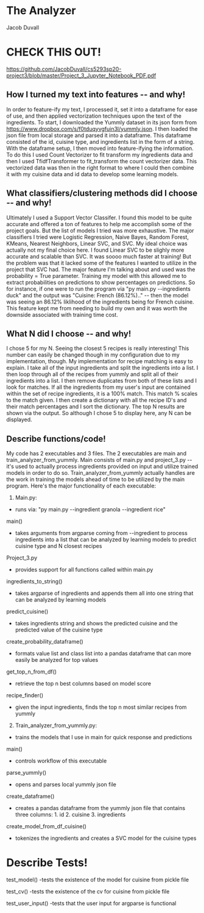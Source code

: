 # The Analyzer
Jacob Duvall

# CHECK THIS OUT!
https://github.com/JacobDuvall/cs5293sp20-project3/blob/master/Project_3_Jupyter_Notebook_PDF.pdf

## How I turned my text into features -- and why!
In order to feature-ify my text, I processed it, set it into a dataframe for ease of use, and then applied vectorization techniques upon the text of the ingredients. To start, I downloaded the Yummly dataset in its json form from https://www.dropbox.com/s/f0tduqyvgfuin3l/yummly.json. I then loaded the json file from local storage and parsed it into a dataframe. This dataframe consisted of the id, cuisine type, and ingredients list in the form of a string. With the dataframe setup, I then moved into feature-ifying the information. To do this I used Count Vectorizer to fit transform my ingredients data and then I used TfidfTransformer to fit_transform the count vectorizer data. This vectorized data was then in the right format to where I could then combine it with my cuisine data and id data to develop some learning models. 

## What classifiers/clustering methods did I choose -- and why!
Ultimately I used a Support Vector Classifer. I found this model to be quite accurate and offered a ton of features to help me accomplish some of the project goals. But the list of models I tried was more exhaustive. The major classifiers I tried were Logistic Regression, Naive Bayes, Random Forest, KMeans, Nearest Neighbors, Linear SVC, and SVC. My ideal choice was actually not my final choice here. I found Linear SVC to be slighly more accurate and scalable than SVC. It was soooo much faster at training! But the problem was that it lacked some of the features I wanted to utilize in the project that SVC had. The major feature I'm talking about and used was the probability = True parameter. Training my model with this allowed me to extract probabilities on predictions to show percentages on predictions. So for instance, if one were to run the program via "py main.py --ingredients duck" and the output was "Cuisine: French (86.12%).." -- then the model was seeing an 86.12% liklihood of the ingredients being for French cuisine. This feature kept me from needing to build my own and it was worth the downside associated with training time cost. 

## What N did I choose -- and why!
I chose 5 for my N. Seeing the closest 5 recipes is really interesting! This number can easily be changed though in my configuration due to my implementation, though. My implementation for recipe matching is easy to explain. I take all of the input ingredients and split the ingredients into a list. I then loop through all of the recipes from yummly and split all of their ingredients into a list. I then remove duplicates from both of these lists and I look for matches. If all the ingredients from my user's input are contained within the set of recipe ingredients, it is a 100% match. This match % scales to the match given. I then create a dictionary with all the recipe ID's and their match percentages and I sort the dictionary. The top N results are shown via the output. So although I chose 5 to display here, any N can be displayed. 

## Describe functions/code!
My code has 2 executables and 3 files. The 2 executables are main and train_analyzer_from_yummly. Main consists of main.py and project_3.py -- it's used to actually process ingredients provided on input and utilize trained models in order to do so. Train_analyzer_from_yummly actually handles are the work in training the models ahead of time to be utilized by the main program. 
Here's the major functionality of each executable:
1. Main.py:
- runs via: "py main.py --ingredient granola --ingredient rice"

main()
- takes arguments from argparse coming from --ingredient to process ingredients into a list that can be analyzed by learning models to predict cuisine type and N closest recipes 

Project_3.py
- provides support for all functions called within main.py

ingredients_to_string()
- takes argparse of ingredients and appends them all into one string that can be analyzed by learning models

predict_cuisine()
- takes ingredients string and shows the predicted cuisine and the predicted value of the cuisine type

create_probability_dataframe()
- formats value list and class list into a pandas dataframe that can more easily be analyzed for top values

get_top_n_from_df()
- retrieve the top n best columns based on model score

recipe_finder()
- given the input ingredients, finds the top n most similar recipes from yummly 

2. Train_analyzer_from_yummly.py:
- trains the models that I use in main for quick response and predictions

main()
- controls workflow of this executable

parse_yummly()
- opens and parses local yummly json file

create_dataframe()
- creates a pandas dataframe from the yummly json file that contains three columns: 1. id 2. cuisine 3. ingredients

create_model_from_df_cuisine()
- tokenizes the ingredients and creates a SVC model for the cuisine types


# Describe Tests!
test_model()
-tests the existence of the model for cuisine from pickle file

test_cv()
-tests the existence of the cv for cuisine from pickle file

test_user_input()
-tests that the user input for argparse is functional
